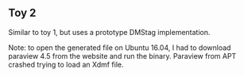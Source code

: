 Toy 2
-----

Similar to toy 1, but uses a prototype DMStag implementation.

Note: to open the generated file on Ubuntu 16.04, I had to download paraview 4.5 from the website and run the binary. Paraview from APT crashed trying to load an Xdmf file.
